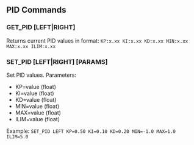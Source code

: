 ## PID Commands

### GET_PID [LEFT|RIGHT]
Returns current PID values in format:
`KP:x.xx KI:x.xx KD:x.xx MIN:x.xx MAX:x.xx ILIM:x.xx`

### SET_PID [LEFT|RIGHT] [PARAMS]
Set PID values. Parameters:
- KP=value (float)
- KI=value (float) 
- KD=value (float)
- MIN=value (float)
- MAX=value (float)
- ILIM=value (float)

Example:
`SET_PID LEFT KP=0.50 KI=0.10 KD=0.20 MIN=-1.0 MAX=1.0 ILIM=5.0`
